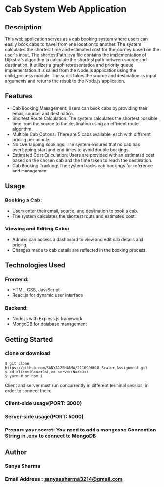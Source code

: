 # Cab System Web Application

## Description
This web application serves as a cab booking system where users can easily book cabs to travel from one location to another. The system calculates the shortest time and estimated cost for the journey based on the user's input.
The shortestPath.java file contains the implementation of Dijkstra's algorithm to calculate the shortest path between source and destination. It utilizes a graph representation and priority queue implementation.It is called from the Node.js application using the child_process module. The script takes the source and destination as input arguments and returns the result to the Node.js application.

##  Features
- Cab Booking Management: Users can book cabs by providing their email, source, and destination.
- Shortest Route Calculation: The system calculates the shortest possible time from the source to the destination using an efficient route algorithm.
- Multiple Cab Options: There are 5 cabs available, each with different pricing per minute.
- No Overlapping Bookings: The system ensures that no cab has overlapping start and end times to avoid double bookings.
- Estimated Cost Calculation: Users are provided with an estimated cost based on the chosen cab and the time taken to reach the destination.
- Cab Booking Tracking: The system tracks cab bookings for reference and management.

## Usage
### Booking a Cab:
- Users enter their email, source, and destination to book a cab.
- The system calculates the shortest route and estimated cost.
### Viewing and Editing Cabs:
- Admins can access a dashboard to view and edit cab details and pricing.
- Changes made to cab details are reflected in the booking process.

## Technologies Used
### Frontend:
- HTML, CSS, JavaScript
- React.js for dynamic user interface
### Backend:
- Node.js with Express.js framework
- MongoDB for database management

## Getting Started
### clone or download
```terminal
$ git clone https://github.com/SANYA12SHARMA/2110996018_Scaler_Assignment.git
$ cd client(ReactJs),cd server(NodeJs)
$ yarn # or npm i
```

Client and server must run concurrently in different terminal session, in order to connect them.

### Client-side usage(PORT: 3000)

### Server-side usage(PORT: 5000)

### Prepare your secret: You need to add a mongoose Connection String in .env to connect to MongoDB

## Author
### Sanya Sharma 
### Email Address : sanyaasharma3214@gmail.com




